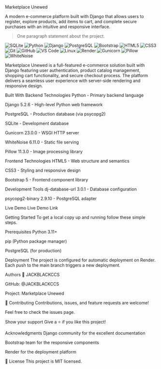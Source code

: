 Marketplace Unewed

A modern e-commerce platform built with Django that allows users to register, explore products, add items to cart, and complete secure purchases with an intuitive and responsive interface.


> One paragraph statement about the project.


![SQLite](https://img.shields.io/badge/sqlite-003B57?style=for-the-badge&logo=sqlite&logoColor=white)
![Python](https://img.shields.io/badge/python-3776AB?style=for-the-badge&logo=python&logoColor=white)
![Django](https://img.shields.io/badge/django-092E20?style=for-the-badge&logo=django&logoColor=white)
![PostgreSQL](https://img.shields.io/badge/postgresql-4169E1?style=for-the-badge&logo=postgresql&logoColor=white)
![Bootstrap](https://img.shields.io/badge/bootstrap-7952B3?style=for-the-badge&logo=bootstrap&logoColor=white)
![HTML5](https://img.shields.io/badge/html%205-E34F26?style=for-the-badge&logo=html5&logoColor=white)
![CSS3](https://img.shields.io/badge/css%203-1572B6?style=for-the-badge&logo=css3&logoColor=white)
![Git](https://img.shields.io/badge/git-F05032?style=for-the-badge&logo=git&logoColor=white)
![GitHub](https://img.shields.io/badge/github-181717?style=for-the-badge&logo=github&logoColor=white)
![VS Code](https://img.shields.io/badge/visual%20studio%20code-007ACC?style=for-the-badge&logo=visualstudiocode&logoColor=white)
![Linux](https://img.shields.io/badge/linux-FCC624?style=for-the-badge&logo=linux&logoColor=black)
![Render](https://img.shields.io/badge/render-46E3B7?style=for-the-badge&logo=render&logoColor=white)
![Gunicorn](https://img.shields.io/badge/gunicorn-499848?style=for-the-badge&logo=gunicorn&logoColor=white)
![Pillow](https://img.shields.io/badge/pillow-8F2B2B?style=for-the-badge&logo=pillow&logoColor=white)
![WhiteNoise](https://img.shields.io/badge/whitenoise-whitenoise?style=for-the-badge&logo=whitenoise&logoColor=white)




Marketplace Unewed is a full-featured e-commerce solution built with Django featuring user authentication, product catalog management, shopping cart functionality, and secure checkout process. The platform delivers a seamless user experience with server-side rendering and responsive design.

Built With
Backend Technologies
Python - Primary backend language

Django 5.2.6 - High-level Python web framework

PostgreSQL - Production database (via psycopg2)

SQLite - Development database

Gunicorn 23.0.0 - WSGI HTTP server

WhiteNoise 6.11.0 - Static file serving

Pillow 11.3.0 - Image processing library


Frontend Technologies
HTML5 - Web structure and semantics

CSS3 - Styling and responsive design

Bootstrap 5 - Frontend component library

Development Tools
dj-database-url 3.0.1 - Database configuration

psycopg2-binary 2.9.10 - PostgreSQL adapter

Live Demo
Live Demo Link

Getting Started
To get a local copy up and running follow these simple steps.

Prerequisites
Python 3.11+

pip (Python package manager)

PostgreSQL (for production)

Deployment
The project is configured for automatic deployment on Render. Each push to the main branch triggers a new deployment.

Authors
👤 JACKBLACKCCS

GitHub: @JACKBLACKCCS

Project: Marketplace Unewed

🤝 Contributing
Contributions, issues, and feature requests are welcome!

Feel free to check the issues page.

Show your support
Give a ⭐️ if you like this project!

Acknowledgments
Django community for the excellent documentation

Bootstrap team for the responsive components

Render for the deployment platform

📝 License
This project is MIT licensed.
